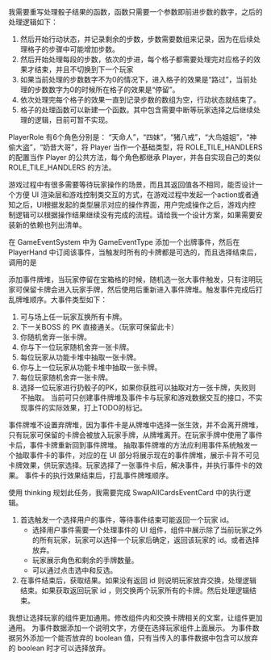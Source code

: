 我需要重写处理骰子结果的函数，函数只需要一个参数即前进步数的数字，之后的处理逻辑如下：

1. 然后开始行动状态，并记录剩余的步数，步数需要数组来记录，因为在后续处理格子的步骤中可能增加步数。
2. 然后开始处理每段的步数，依次的步进，每个格子都需要处理完对应格子的效果才结束，并且不切换到下一个玩家
3. 如果当前处理的步数数字不为0的情况下，进入格子的效果是“路过”，当前处理的步数数字为0的时候所在格子的效果是“停留”。
4. 依次处理完每个格子的效果一直到记录步数的数组为空，行动状态就结束了。
5. 格子的处理函数可以新建一个函数。其中包含需要中断等玩家选择之后继续处理的逻辑，目前可暂不实现。

PlayerRole 有6个角色分别是： “天命人”，“四妹”，“猪八戒”，“大鸟姐姐”，“神偷大盗”，“奶昔大哥”，将 Player 当作一个基础类型，将 ROLE_TILE_HANDLERS 的配置当作 Player 的公共方法，每个角色都继承 Player，并各自实现自己的类似 ROLE_TILE_HANDLERS 的方法。

游戏过程中有很多需要等待玩家操作的场景，而且其返回值各不相同，能否设计一个方便 UI 渲染层和游戏控制类交互的方式，在游戏过程中发起一个action或者通知之后，UI根据发起的类型展示对应的操作界面，用户完成操作之后，游戏内控制逻辑可以根据操作结果继续没有完成的流程。请给我一个设计方案，如果需要安装新的依赖也列出清单。

在 GameEventSystem 中为 GameEventType 添加一个出牌事件，然后在 PlayerHand 中订阅该事件，当触发时所有的卡牌都是可选的，而且选择结束后，调用的是

添加事件牌堆，当玩家停留在宝箱格的时候，随机选一张大事件触发，只有注明玩家可保留卡牌会进入玩家手牌，然后使用后重新进入事件牌堆。触发事件完成后打乱牌堆顺序。大事件类型如下：

1. 可与场上任一玩家互换所有卡牌。
2. 下一关BOSS 的 PK 直接通关。（玩家可保留此卡）
3. 你随机舍弃一张卡牌。
4. 你与下一位玩家随机舍弃一张卡牌。
5. 每位玩家从功能卡堆中抽取一张卡牌。
6. 你与上一位玩家从功能卡堆中抽取一张卡牌。
7. 每位玩家随机舍弃一张卡牌。
8. 选择一位玩家进行扔骰子的PK，如果你获胜可以抽取对方一张卡牌，失败则不抽取。
   当前可只创建事件牌堆及事件卡与玩家和游戏数据交互的接口，不实现事件的实际效果，打上TODO的标记。

事件牌堆不设置弃牌堆，因为事件卡是从牌堆中选择一张生效，并不会离开牌堆，只有玩家可保留的卡牌会被放入玩家手牌，从牌堆离开。在玩家手牌中使用了事件卡后，事件卡牌重新回到事件牌堆。
抽取事件牌堆的方法应利用事件系统触发一个抽取事件卡的事件，对应的在 UI 部分将展示现在的事件牌堆，展示卡背不可见卡牌效果，供玩家选择。玩家选择了一张事件卡后，解决事件，并执行事件卡的效果。
事件卡的执行效果结束后，打乱事件牌堆顺序。

使用 thinking 规划此任务，我需要完成 SwapAllCardsEventCard 中的执行逻辑。

1. 首选触发一个选择用户的事件，等待事件结束可能返回一个玩家 id。
   - 选择用户事件需要一个处理事件的 UI 组件，组件中展示除了当前玩家之外的所有玩家，玩家可以选择一个玩家后确定，返回该玩家的 id。或者选择放弃。
   - 玩家展示角色和剩余的手牌数量。
   - 可以通过点击选中和反选。
2. 在事件结束后，获取结果。如果没有返回 id 则说明玩家放弃交换，处理逻辑结束。如果获取返回玩家 id ，则交换两个玩家所有的卡牌。然后处理逻辑结束。

我想让选择玩家的组件更加通用。修改组件内和交换卡牌相关的文案，让组件更加通用。
为事件数据添加一个说明文字，方便在选择玩家组件上面展示。
为事件数据另外添加一个能否放弃的 boolean 值，只有当传入的事件数据中包含可以放弃的 boolean 时才可以选择放弃。
